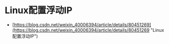 # Linux配置浮动IP
- [https://blog.csdn.net/weixin_40006394/article/details/80451269](https://blog.csdn.net/weixin_40006394/article/details/80451269 "Linux配置浮动IP")